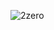 ![2zero](https://user-images.githubusercontent.com/6412650/227924939-0849f127-2126-498e-8526-b4bf3196e97b.jpg)

